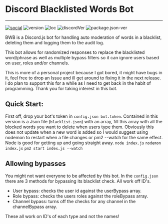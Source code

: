 # Discord Blacklisted Words Bot
---
[![social](https://img.shields.io/badge/Social-Twitter-blue)](https://twitter.com/scrub_fps) ![version](https://img.shields.io/badge/Version-1.0-green) ![loc](https://img.shields.io/tokei/lines/github/Scott-Donaldson/BlacklistedWordsBot?label=Lines%20of%20code) ![discordVer](https://img.shields.io/badge/Discord.js-%5E12.3.1-blue) ![package.json-ver](https://img.shields.io/github/package-json/v/Scott-Donaldson/BlacklistedWordsBot)

BWB is a Discord.js bot for handling auto moderation of words in a blacklist, deleting them and logging them to the audit log.

This bot allows for randomized responses to replace the blacklisted word/phrase as well as multiple bypass filters so it can ignore users based on user, roles and/or channels.

This is more of a personal project because I got bored,  it might have bugs in it, feel free to drop an Issue and ill get around to fixing it in the next release. I do plan to support this for a while as I need to get back in the habit of programming. Thank you for taking interest in this bot.

## Quick Start:
First off, drop your bot's token in `config.json bot.token`.
Contained in this version is a Json file (`blacklist.json`) with an array, fill this array with all the blocked words you want to delete when users type them. Obviously this does not update when a new word is added so I would suggest using nodemon to restart when a file changes or pm2 --watch for the same effect. Node is good for getting up and going straight away.
`node index.js`
`nodemon index.js`
`pm2 start index.js --watch`

## Allowing bypasses
You might not want  everyone to be affected by this bot. In the `config.json` there are 3 methods for bypassing its blacklist check. All work off ID's.
* User bypass: checks the user id against the userBypass array.
* Role bypass: checks the users roles against the roleBypass array.
* Channel bypass: turns off the checks for any channel in the channelBypass array.

These all work on ID's of each type and not the names!